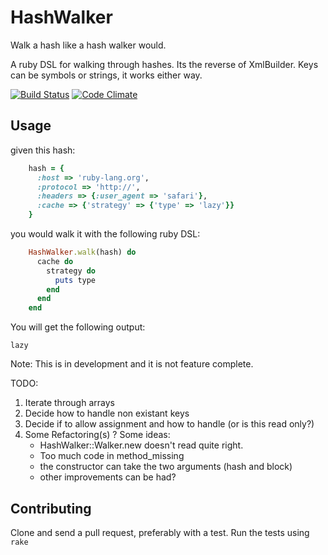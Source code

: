 # HashWalker

Walk a hash like a hash walker would.

A ruby DSL for walking through hashes. Its the reverse of XmlBuilder. Keys can be symbols or strings, it works either way.

[![Build Status](https://secure.travis-ci.org/galori/hash-walker.png?branch=master)](http://travis-ci.org/galori/hash-walker) [![Code Climate](https://codeclimate.com/github/galori/hash-walker.png)](https://codeclimate.com/github/galori/hash-walker`)


## Usage

given this hash:

```ruby
    hash = {
      :host => 'ruby-lang.org',
      :protocol => 'http://',
      :headers => {:user_agent => 'safari'},
      :cache => {'strategy' => {'type' => 'lazy'}}
    }
```

you would walk it with the following ruby DSL:

```ruby
    HashWalker.walk(hash) do
      cache do
        strategy do
          puts type
        end
      end
    end
```

You will get the following output:

```
lazy
```

Note: This is in development and it is not feature complete.

TODO:

1. Iterate through arrays
2. Decide how to handle non existant keys
3. Decide if to allow assignment and how to handle (or is this read only?)
4. Some Refactoring(s) ? Some ideas:
    * HashWalker::Walker.new doesn't read quite right.
    * Too much code in method_missing
    * the constructor can take the two arguments (hash and block)
    * other improvements can be had?
## Contributing

Clone and send a pull request, preferably with a test.
Run the tests using `rake`